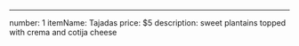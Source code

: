 ---
number: 1
itemName: Tajadas
price: $5
description: sweet plantains topped with crema and cotija cheese